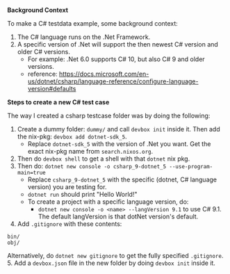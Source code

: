 **Background Context**

To make a C# testdata example, some background context:
1. The C# language runs on the .Net Framework.
2. A specific version of .Net will support the then newest C# version and older C# versions.
    - For example: .Net 6.0 supports C# 10, but also C# 9 and older versions.
    - reference: https://docs.microsoft.com/en-us/dotnet/csharp/language-reference/configure-language-version#defaults

**Steps to create a new C# test case**

The way I created a csharp testcase folder was by doing the following:
1. Create a dummy folder: `dummy/` and call `devbox init` inside it. Then add the nix-pkg: `devbox add dotnet-sdk_5`.
    - Replace `dotnet-sdk_5` with the version of .Net you want. Get the exact nix-pkg name from `search.nixos.org`.
2. Then do `devbox shell` to get a shell with that `dotnet` nix pkg.
3. Then do: `dotnet new console -o csharp_9-dotnet_5 --use-program-main=true`
    - Replace `csharp_9-dotnet_5` with the specific (dotnet, C# language version) you are testing for.
    - `dotnet run` should print "Hello World!"
    - To create a project with a specific language version, do:
      - `dotnet new console -o <name> --langVersion 9.1` to use C# 9.1. The default langVersion is that dotNet version's default.
4. Add `.gitignore` with these contents:
```
bin/
obj/
```
Alternatively, do `dotnet new gitignore` to get the fully specified `.gitignore`.
5. Add a `devbox.json` file in the new folder by doing `devbox init` inside it.
